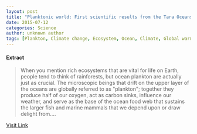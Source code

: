 ```yaml
---
layout: post
title: "Planktonic world: First scientific results from the Tara Oceans expedition"
date: 2015-07-12
categories: Science
author: unknown author
tags: [Plankton, Climate change, Ecosystem, Ocean, Climate, Global warming, Earth, Organism, Microorganism, Natural environment, Physical geography, Organisms, Earth sciences, Biology, Nature]
---
```





#### Extract
>When you mention rich ecosystems that are vital for life on Earth, people tend to think of rainforests, but ocean plankton are actually just as crucial. The microscopic beings that drift on the upper layer of the oceans are globally referred to as "plankton"; together they produce half of our oxygen, act as carbon sinks, influence our weather, and serve as the base of the ocean food web that sustains the larger fish and marine mammals that we depend upon or draw delight from....



[Visit Link](http://phys.org/news351435816.html)


